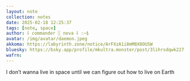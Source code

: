 ```yaml
---
layout: note
collection: notes
date: 2025-02-18 12:25:37
tags: [note, space]
author: ⸸ commander ░ nova ⸸ :~$
avatar: /img/avatar/daemon.jpeg
akkoma: https://labyrinth.zone/notice/ArFXzA1i8mM8X8OUSW
bluesky: https://bsky.app/profile/mkultra.monster/post/3lihrsdqwk227
wafrn: 
---
```

I don’t wanna live in space until we can figure out how to live on Earth